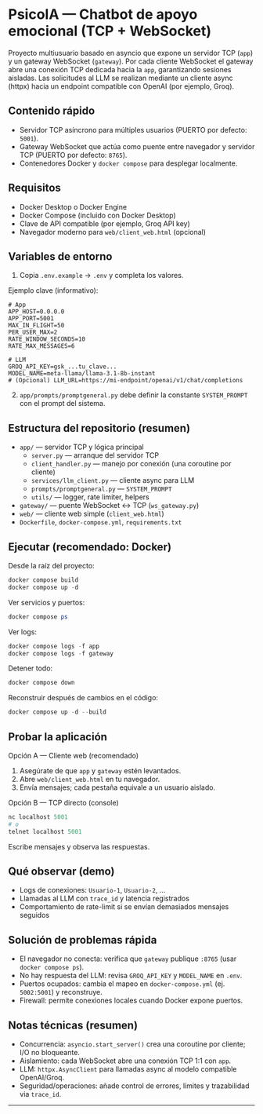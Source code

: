 # PsicoIA — Chatbot de apoyo emocional (TCP + WebSocket)

Proyecto multiusuario basado en asyncio que expone un servidor TCP (`app`) y un gateway WebSocket (`gateway`).
Por cada cliente WebSocket el gateway abre una conexión TCP dedicada hacia la `app`, garantizando sesiones aisladas.
Las solicitudes al LLM se realizan mediante un cliente async (httpx) hacia un endpoint compatible con OpenAI (por ejemplo, Groq).

## Contenido rápido

- Servidor TCP asíncrono para múltiples usuarios (PUERTO por defecto: `5001`).
- Gateway WebSocket que actúa como puente entre navegador y servidor TCP (PUERTO por defecto: `8765`).
- Contenedores Docker y `docker compose` para desplegar localmente.

## Requisitos

- Docker Desktop o Docker Engine
- Docker Compose (incluido con Docker Desktop)
- Clave de API compatible (por ejemplo, Groq API key)
- Navegador moderno para `web/client_web.html` (opcional)

## Variables de entorno

1. Copia `.env.example` → `.env` y completa los valores.

Ejemplo clave (informativo):

```env
# App
APP_HOST=0.0.0.0
APP_PORT=5001
MAX_IN_FLIGHT=50
PER_USER_MAX=2
RATE_WINDOW_SECONDS=10
RATE_MAX_MESSAGES=6

# LLM
GROQ_API_KEY=gsk_...tu_clave...
MODEL_NAME=meta-llama/llama-3.1-8b-instant
# (Opcional) LLM_URL=https://mi-endpoint/openai/v1/chat/completions
```

2. `app/prompts/promptgeneral.py` debe definir la constante `SYSTEM_PROMPT` con el prompt del sistema.

## Estructura del repositorio (resumen)

- `app/` — servidor TCP y lógica principal
  - `server.py` — arranque del servidor TCP
  - `client_handler.py` — manejo por conexión (una coroutine por cliente)
  - `services/llm_client.py` — cliente async para LLM
  - `prompts/promptgeneral.py` — `SYSTEM_PROMPT`
  - `utils/` — logger, rate limiter, helpers
- `gateway/` — puente WebSocket ↔ TCP (`ws_gateway.py`)
- `web/` — cliente web simple (`client_web.html`)
- `Dockerfile`, `docker-compose.yml`, `requirements.txt`

## Ejecutar (recomendado: Docker)

Desde la raíz del proyecto:

```powershell
docker compose build
docker compose up -d
```

Ver servicios y puertos:

```powershell
docker compose ps
```

Ver logs:

```powershell
docker compose logs -f app
docker compose logs -f gateway
```

Detener todo:

```powershell
docker compose down
```

Reconstruir después de cambios en el código:

```powershell
docker compose up -d --build
```

## Probar la aplicación

Opción A — Cliente web (recomendado)

1. Asegúrate de que `app` y `gateway` estén levantados.
2. Abre `web/client_web.html` en tu navegador.
3. Envía mensajes; cada pestaña equivale a un usuario aislado.

Opción B — TCP directo (console)

```powershell
nc localhost 5001
# o
telnet localhost 5001
```

Escribe mensajes y observa las respuestas.

## Qué observar (demo)

- Logs de conexiones: `Usuario-1`, `Usuario-2`, …
- Llamadas al LLM con `trace_id` y latencia registrados
- Comportamiento de rate-limit si se envían demasiados mensajes seguidos

## Solución de problemas rápida

- El navegador no conecta: verifica que `gateway` publique `:8765` (usar `docker compose ps`).
- No hay respuesta del LLM: revisa `GROQ_API_KEY` y `MODEL_NAME` en `.env`.
- Puertos ocupados: cambia el mapeo en `docker-compose.yml` (ej. `5002:5001`) y reconstruye.
- Firewall: permite conexiones locales cuando Docker expone puertos.

## Notas técnicas (resumen)

- Concurrencia: `asyncio.start_server()` crea una coroutine por cliente; I/O no bloqueante.
- Aislamiento: cada WebSocket abre una conexión TCP 1:1 con `app`.
- LLM: `httpx.AsyncClient` para llamadas async al modelo compatible OpenAI/Groq.
- Seguridad/operaciones: añade control de errores, límites y trazabilidad via `trace_id`.

---
